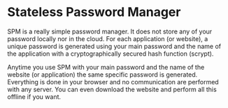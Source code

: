 # Stateless Password Manager

SPM is a really simple password manager. It does not store any of
your password locally nor in the cloud. For each application (or website), a unique password is generated using your main password and the name of the application with a cryptographically secured hash function (scrypt).

Anytime you use SPM with your main password and the name of the website (or application) the same specific password is generated.
Everything is done in your browser and no communication are performed with any server. You can even download the website and perform all this offline if you want.



